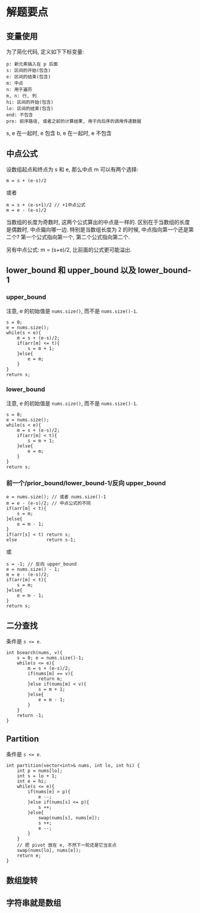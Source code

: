 # 解题要点

## 变量使用

为了简化代码, 定义如下下标变量:

	p: 新元素插入在 p 后面
	s: 区间的开始(包含)
	e: 区间的结束(包含)
	m: 中点
	n: 用于遍历
	m, n: 行, 列
	hi: 区间的开始(包含)
	lo: 区间的结束(包含)
	end: 不包含
	pre: 前序路径, 或者之前的计算结果, 用于向后序的调用传递数据

s, e 在一起时, e 包含
b, e 在一起时, e 不包含

## 中点公式

设数组起点和终点为 s 和 e, 那么中点 m 可以有两个选择:

	m = s + (e-s)/2

或者

	m = s + (e-s+1)/2 // +1中点公式
	m = e - (e-s)/2

当数组的长度为奇数时, 这两个公式算出的中点是一样的. 区别在于当数组的长度是偶数时, 中点偏向哪一边. 特别是当数组长度为 2 的时候, 中点指向第一个还是第二个? 第一个公式指向第一个, 第二个公式指向第二个.

另有中点公式: m = (s+e)/2, 比前面的公式更可能溢出.

## lower_bound 和 upper_bound 以及 lower_bound-1

### upper_bound

注意, e 的初始值是 `nums.size()`, 而不是 `nums.size()-1`.

	s = 0;
	e = nums.size();
	while(s < e){
		m = s + (e-s)/2;
		if(arr[m] <= t){
			s = m + 1;
		}else{
			e = m;
		}
	}
	return s;

### lower_bound

注意, e 的初始值是 `nums.size()`, 而不是 `nums.size()-1`.

	s = 0;
	e = nums.size();
	while(s < e){
		m = s + (e-s)/2;
		if(arr[m] < t){
			s = m + 1;
		}else{
			e = m;
		}
	}
	return s;

### 前一个/prior_bound/lower_bound-1/反向 upper_bound

	e = nums.size(); // 或者 nums.size()-1
	m = e - (e-s)/2; // 中点公式的不同
	if(arr[m] < t){
		s = m;
	}else{
		e = m - 1;
	}
	if(arr[s] < t) return s;
	else           return s-1;

或

	s = -1; // 反向 upper_bound
	e = nums.size() - 1;
	m = e - (e-s)/2;
	if(arr[m] < t){
	    s = m;
	}else{
	    e = m - 1;
	}
	return s;

## 二分查找

条件是 `s <= e`.

	int bsearch(nums, v){
		s = 0; e = nums.size()-1;
		while(s <= e){
			m = s + (e-s)/2;
			if(nums[m] == v){
				return m;
			}else if(nums[m] < v){
				s = m + 1;
			}else{
				e = m - 1;
			}
		}
		return -1;
	}

## Partition

条件是 `s <= e`.

	int partition(vector<int>& nums, int lo, int hi) {
		int p = nums[lo];
		int s = lo + 1;
		int e = hi;
		while(s <= e){
			if(nums[e] > p){
				e --;
			}else if(nums[s] <= p){
				s ++;
			}else{
				swap(nums[s], nums[e]);
				s ++;
				e --;
			}
		}
		// 把 pivot 放在 e, 不然下一轮还是它当支点
		swap(nums[lo], nums[e]);
		return e;
	}

## 数组旋转


## 字符串就是数组

